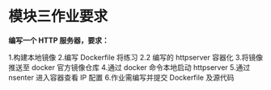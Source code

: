 
# 模块三作业要求

**编写一个 HTTP 服务器，要求：**

1.构建本地镜像
2.编写 Dockerfile 将练习 2.2 编写的 httpserver 容器化
3.将镜像推送至 docker 官方镜像仓库
4.通过 docker 命令本地启动 httpserver
5.通过 nsenter 进入容器查看 IP 配置
6.作业需编写并提交 Dockerfile 及源代码






